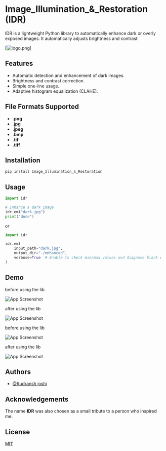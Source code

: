 
# Image_Illumination_&_Restoration (IDR)

IDR is a lightweight Python library to automatically enhance dark or overly exposed images.
It automatically adjusts brightness and contrast


[![logo.png](https://i.postimg.cc/Wbm0P3Dk/logo.png)]

## Features

- Automatic detection and enhancement of dark images.
- Brightness and contrast correction.
- Simple one-line usage.
- Adaptive histogram equalization (CLAHE).

## File Formats Supported

- **.png**
- **.jpg**
- **.jpeg**
- **.bmp**
- **.tif**
- **.tiff**




## Installation



```python
pip install Image_Illumination_&_Restoration

```
    
## Usage

```python
import idr

# Enhance a dark image
idr.em("dark.jpg")
print("done")

```
or 
```python
import idr

idr.em(
    input_path="dark.jpg",
    output_dir="./enhanced",
    verbose=True  # Enable to check min/max values and diagnose black output
)
```

## Demo

before using the lib

![App Screenshot](https://i.postimg.cc/J7Kv2Kfp/dark.jpg)

after using the lib

![App Screenshot](https://i.postimg.cc/Qtdk9gfN/dark-colors.jpg)

before using the lib

![App Screenshot](https://i.postimg.cc/RZ87gfrB/2.jpg)

after using the lib

![App Screenshot](https://i.postimg.cc/tCjmzK3w/2-final.jpg_++)


## Authors

- [@Rudransh joshi](https://rudransh.kafalfpc.com/)


## Acknowledgements

The name **IDR** was also chosen as a small tribute to a person who inspired me.


## License

[MIT](https://choosealicense.com/licenses/mit/)


